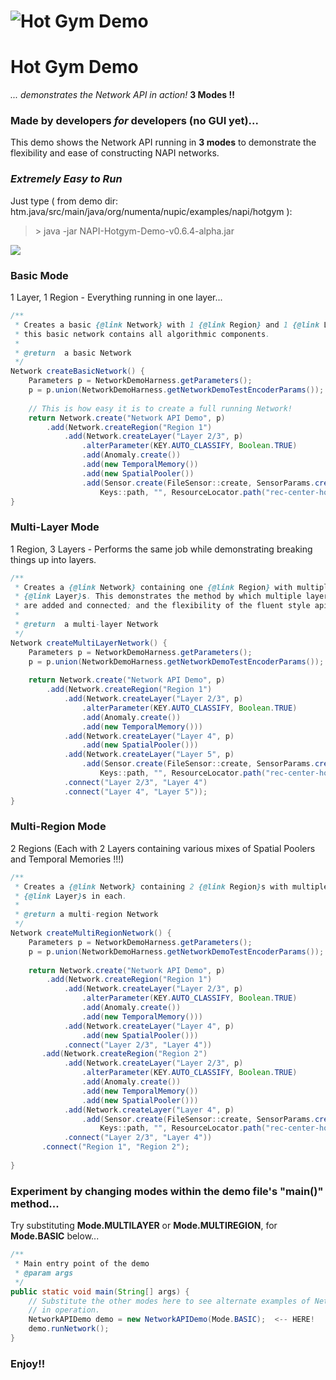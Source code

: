 # ![Hot Gym Demo](http://metaware.us/hotgym.png) 
# Hot Gym Demo 
_... demonstrates the Network API in action!_ **3 Modes !!**

### Made by developers _for_ developers (no GUI yet)...

This demo shows the Network API running in **3 modes** to demonstrate the flexibility and ease of constructing NAPI networks.

### _Extremely Easy to Run_
Just type ( from demo dir: htm.java/src/main/java/org/numenta/nupic/examples/napi/hotgym ):
>&gt; java -jar NAPI-Hotgym-Demo-v0.6.4-alpha.jar 

![](http://metaware.us/napi-hotgym-demo.gif)



### Basic Mode
1 Layer, 1 Region - Everything running in one layer...

``` Java
/**
 * Creates a basic {@link Network} with 1 {@link Region} and 1 {@link Layer}. However
 * this basic network contains all algorithmic components.
 * 
 * @return  a basic Network
 */
Network createBasicNetwork() {
    Parameters p = NetworkDemoHarness.getParameters();
    p = p.union(NetworkDemoHarness.getNetworkDemoTestEncoderParams());
    
    // This is how easy it is to create a full running Network!
    return Network.create("Network API Demo", p)
        .add(Network.createRegion("Region 1")
            .add(Network.createLayer("Layer 2/3", p)
                .alterParameter(KEY.AUTO_CLASSIFY, Boolean.TRUE)
                .add(Anomaly.create())
                .add(new TemporalMemory())
                .add(new SpatialPooler())
                .add(Sensor.create(FileSensor::create, SensorParams.create(
                    Keys::path, "", ResourceLocator.path("rec-center-hourly.csv"))))));
}
```

### Multi-Layer Mode
1 Region, 3 Layers - Performs the same job while demonstrating breaking things up into layers.

``` Java
/**
 * Creates a {@link Network} containing one {@link Region} with multiple 
 * {@link Layer}s. This demonstrates the method by which multiple layers 
 * are added and connected; and the flexibility of the fluent style api.
 * 
 * @return  a multi-layer Network
 */
Network createMultiLayerNetwork() {
    Parameters p = NetworkDemoHarness.getParameters();
    p = p.union(NetworkDemoHarness.getNetworkDemoTestEncoderParams());
    
    return Network.create("Network API Demo", p)
        .add(Network.createRegion("Region 1")
            .add(Network.createLayer("Layer 2/3", p)
                .alterParameter(KEY.AUTO_CLASSIFY, Boolean.TRUE)
                .add(Anomaly.create())
                .add(new TemporalMemory()))
            .add(Network.createLayer("Layer 4", p)
                .add(new SpatialPooler()))
            .add(Network.createLayer("Layer 5", p)
                .add(Sensor.create(FileSensor::create, SensorParams.create(
                    Keys::path, "", ResourceLocator.path("rec-center-hourly.csv")))))
            .connect("Layer 2/3", "Layer 4")
            .connect("Layer 4", "Layer 5"));
}
```

### Multi-Region Mode
2 Regions (Each with 2 Layers containing various mixes of Spatial Poolers and Temporal Memories !!!)

``` Java
/**
 * Creates a {@link Network} containing 2 {@link Region}s with multiple
 * {@link Layer}s in each.
 * 
 * @return a multi-region Network
 */
Network createMultiRegionNetwork() {
    Parameters p = NetworkDemoHarness.getParameters();
    p = p.union(NetworkDemoHarness.getNetworkDemoTestEncoderParams());
    
    return Network.create("Network API Demo", p)
        .add(Network.createRegion("Region 1")
            .add(Network.createLayer("Layer 2/3", p)
                .alterParameter(KEY.AUTO_CLASSIFY, Boolean.TRUE)
                .add(Anomaly.create())
                .add(new TemporalMemory()))
            .add(Network.createLayer("Layer 4", p)
                .add(new SpatialPooler()))
            .connect("Layer 2/3", "Layer 4"))
       .add(Network.createRegion("Region 2")
            .add(Network.createLayer("Layer 2/3", p)
                .alterParameter(KEY.AUTO_CLASSIFY, Boolean.TRUE)
                .add(Anomaly.create())
                .add(new TemporalMemory())
                .add(new SpatialPooler()))
            .add(Network.createLayer("Layer 4", p)
                .add(Sensor.create(FileSensor::create, SensorParams.create(
                    Keys::path, "", ResourceLocator.path("rec-center-hourly.csv")))))
            .connect("Layer 2/3", "Layer 4"))
       .connect("Region 1", "Region 2");
                 
}
```

### Experiment by changing modes within the demo file's "main()" method...

Try substituting **Mode.MULTILAYER** or **Mode.MULTIREGION**, for **Mode.BASIC** below...

``` Java
/**
 * Main entry point of the demo
 * @param args
 */
public static void main(String[] args) {
    // Substitute the other modes here to see alternate examples of Network construction
    // in operation.
    NetworkAPIDemo demo = new NetworkAPIDemo(Mode.BASIC);  <-- HERE!
    demo.runNetwork();
}
```

### Enjoy!!
